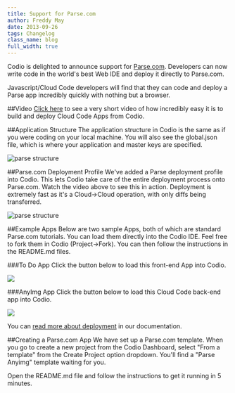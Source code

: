 ```yaml
---
title: Support for Parse.com
author: Freddy May
date: 2013-09-26
tags: Changelog
class_name: blog
full_width: true
---
```


Codio is delighted to announce support for [Parse.com](http://parse.com). Developers can now write code in the world's best Web IDE and deploy it directly to Parse.com.

Javascript/Cloud Code  developers will find that they can code and deploy a Parse app incredibly quickly with nothing but a browser.

##Video
<a href="http://player.vimeo.com/video/75482235?autoplay=1&hd=1" target="_blank">Click here</a> to see a very short video of how incredibly easy it is to build and deploy Cloud Code Apps from Codio.

##Application Structure
The application structure in Codio is the same as if you were coding on your local machine. You will also see the global.json file, which is where your application and master keys are specified.

![parse structure](/img/blog/parse-structure.png)

##Parse.com Deployment Profile
We've added a Parse deployment profile into Codio. This lets Codio take care of the entire deployment process onto Parse.com. Watch the video above to see this in action. Deployment is extremely fast as it's a Cloud->Cloud operation, with only diffs being transferred.

![parse structure](/img/blog/parse-deploy.png)

##Example Apps
Below are two sample Apps, both of which are standard Parse.com tutorials. You can load them directly into the Codio IDE. Feel free to fork them in Codio (Project->Fork). You can then follow the instructions in the README.md files.

###To Do App
Click the button below to load this front-end App into Codio.

<a href="http://bit.ly/192Whma" target="_blank"><img src=" https://codio-public.s3.amazonaws.com/sharing/show-me-the-code.png"></a>

###AnyImg App
Click the button below to load this Cloud Code back-end app into Codio.

<a href="http://bit.ly/1eJAHv2)" target="_blank"><img src=" https://codio-public.s3.amazonaws.com/sharing/show-me-the-code.png"></a>

You can [read more about deployment](/docs/deployment/) in our documentation.

##Creating a Parse.com App
We have set up a Parse.com template. When you go to create a new project from the Codio Dashboard, select "From a template" from the Create Project option dropdown. You'll find a "Parse Anyimg" template waiting for you.

Open the README.md file and follow the instructions to get it running in 5 minutes.

